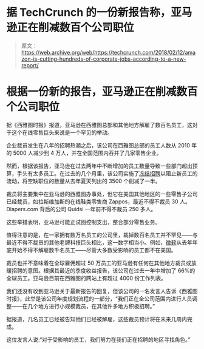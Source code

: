 # 据 TechCrunch 的一份新报告称，亚马逊正在削减数百个公司职位

> 原文：<https://web.archive.org/web/https://techcrunch.com/2018/02/12/amazon-is-cutting-hundreds-of-corporate-jobs-according-to-a-new-report/>

# 根据一份新的报告，亚马逊正在削减数百个公司职位

据《西雅图时报》报道，亚马逊在西雅图总部和其他地方解雇了数百名员工，这对于这个在线零售巨头来说是一个罕见的举动。

企业裁员发生在八年的招聘热潮之后，该公司在西雅图总部的员工人数从 2010 年的 5000 人减少到 4 万人，并在全国范围内吞并了几家零售企业。

然而，根据该报告，亚马逊在过去两年中不断增加的员工数量导致一些部门超出预算，手头有太多员工。在过去的几个月里，该公司实施了[冻结招聘](https://web.archive.org/web/20221104171238/https://www.seattletimes.com/business/amazon/amazons-seattle-hiring-frenzy-slows-sharply-whats-going-on/)以阻止新员工的流动，将空缺职位的数量从去年夏天列出的 3500 个削减了一半。

裁员将主要集中在亚马逊的西雅图办事处，但它在美国其他地区的一些零售子公司已经裁员，如拉斯维加斯的在线鞋类零售商 Zappos，最近不得不裁员 30 人。Diapers.com 背后的公司 Quidsi 一年前不得不裁员 250 多人。

这些举措表明，亚马逊可能正试图控制支出，整合部分零售业务。

值得注意的是，在一家拥有数万名员工的公司里，裁掉数百名员工并不罕见——与最近不得不裁员的其他老牌科技巨头相比，这一数字相当小。例如，[微软](https://web.archive.org/web/20221104171238/https://www.seattletimes.com/business/microsoft/microsoft-starts-layoffs-with-reportedly-thousands-of-job-cuts/)从去年年底开始不得不解雇数千名员工——尽管大多数受影响的员工都不在美国。

裁员也并不意味着在全球雇佣超过 50 万员工的亚马逊有任何在其他地方裁员或放缓招聘的意图。根据其最近的季度收益报告，该公司在过去一年中增加了 66%的全球员工。亚马逊目前在西雅图的网站上有超过 4000 份工作列表。

我们还没有收到亚马逊关于最新报告的回复，但该公司的一名发言人告诉《西雅图时报》，此举是该公司年度规划流程的一部分，“我们正在全公司范围内进行人员调整——在几个地方进行小规模裁员，在其他许多地方积极招聘。”

据报道，几名员工已经被告知他们已经被解雇，这些裁员预计将在未来几周内完成。

这位发言人说:“对于受影响的员工，我们努力在我们正在招聘的地区寻找角色。”